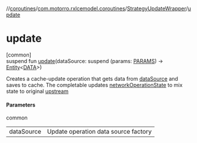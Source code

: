 //[coroutines](../../../index.md)/[com.motorro.rxlcemodel.coroutines](../index.md)/[StrategyUpdateWrapper](index.md)/[update](update.md)

# update

[common]\
suspend fun [update](update.md)(dataSource: suspend (params: [PARAMS](index.md)) -&gt; [Entity](../../../../cache/cache/com.motorro.rxlcemodel.cache.entity/-entity/index.md)&lt;[DATA](index.md)&gt;)

Creates a cache-update operation that gets data from [dataSource](update.md) and saves to cache. The completable updates [networkOperationState](../../../../coroutines/com.motorro.rxlcemodel.coroutines/-strategy-update-wrapper/network-operation-state.md) to mix state to original [upstream](../../../../coroutines/com.motorro.rxlcemodel.coroutines/-strategy-update-wrapper/upstream.md)

#### Parameters

common

| | |
|---|---|
| dataSource | Update operation data source factory |
